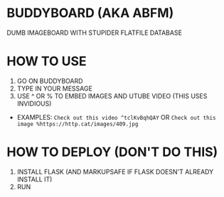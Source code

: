 # BUDDYBOARD (AKA ABFM)
DUMB IMAGEBOARD WITH STUPIDER FLATFILE DATABASE
# HOW TO USE
1. GO ON BUDDYBOARD
2. TYPE IN YOUR MESSAGE
3. USE ^ OR % TO EMBED IMAGES AND UTUBE VIDEO (THIS USES INVIDIOUS)
  - EXAMPLES: `Check out this video ^tclKvBqhQAY` OR `Check out this image %https://http.cat/images/409.jpg`
# HOW TO DEPLOY (DON'T DO THIS)
1. INSTALL FLASK (AND MARKUPSAFE IF FLASK DOESN'T ALREADY INSTALL IT)
2. RUN
